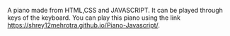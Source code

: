A piano made from HTML,CSS and JAVASCRIPT. It can be played through keys of the keyboard.
You can play this piano using the link  https://shrey12mehrotra.github.io/Piano-Javascript/.

